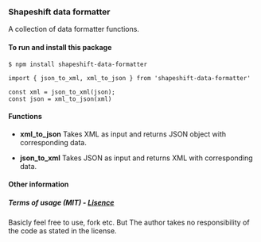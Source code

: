 ### Shapeshift data formatter
A collection of data formatter functions.

#### To run and install this package
`$ npm install shapeshift-data-formatter`
```
import { json_to_xml, xml_to_json } from 'shapeshift-data-formatter'

const xml = json_to_xml(json);
const json = xml_to_json(xml)
```
#### Functions

* **xml_to_json**
	 Takes XML as input and returns JSON object with corresponding data.

* **json_to_xml**
	 Takes JSON as input and returns XML with corresponding data.


#### Other information

##### Terms of usage (MIT) - [Lisence](https://github.com/joakimengqvist/shapeshift-data-formatter/blob/master/LICENSE.txt)

Basicly feel free to use, fork etc. But The author takes no responsibility of the code as stated in the license.
